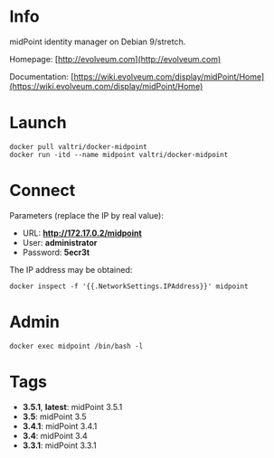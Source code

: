 # Info

midPoint identity manager on Debian 9/stretch.

Homepage: [http://evolveum.com](http://evolveum.com)

Documentation: [https://wiki.evolveum.com/display/midPoint/Home](https://wiki.evolveum.com/display/midPoint/Home)

# Launch

    docker pull valtri/docker-midpoint
    docker run -itd --name midpoint valtri/docker-midpoint

# Connect

Parameters (replace the IP by real value):

* URL: **http://172.17.0.2/midpoint**
* User: **administrator**
* Password: **5ecr3t**

The IP address may be obtained:

    docker inspect -f '{{.NetworkSettings.IPAddress}}' midpoint

# Admin

    docker exec midpoint /bin/bash -l

# Tags

* **3.5.1**, **latest**: midPoint 3.5.1
* **3.5**: midPoint 3.5
* **3.4.1**: midPoint 3.4.1
* **3.4**: midPoint 3.4
* **3.3.1**: midPoint 3.3.1
